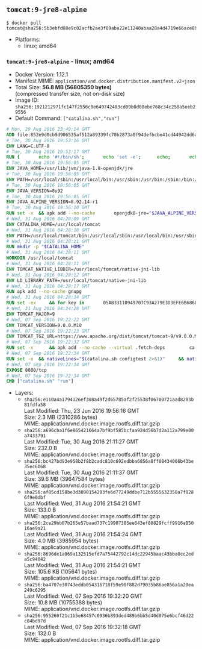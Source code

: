 ## `tomcat:9-jre8-alpine`

```console
$ docker pull tomcat@sha256:5b3ebfd88e9c02acfb2ae3f09aba22e11240abaa28a4d4719e66ace8b904f133
```

-	Platforms:
	-	linux; amd64

### `tomcat:9-jre8-alpine` - linux; amd64

-	Docker Version: 1.12.1
-	Manifest MIME: `application/vnd.docker.distribution.manifest.v2+json`
-	Total Size: **56.8 MB (56805350 bytes)**  
	(compressed transfer size, not on-disk size)
-	Image ID: `sha256:1921212971fc147f2556c0e649742483cd09b0d08ebe768c34c258a5eeb29556`
-	Default Command: `["catalina.sh","run"]`

```dockerfile
# Mon, 29 Aug 2016 23:49:14 GMT
ADD file:852e9d0cb9d906535af512a89339fc70b2873a0f94defbcbe41cd44942dd6ac8 in / 
# Tue, 30 Aug 2016 19:53:16 GMT
ENV LANG=C.UTF-8
# Tue, 30 Aug 2016 19:53:17 GMT
RUN { 		echo '#!/bin/sh'; 		echo 'set -e'; 		echo; 		echo 'dirname "$(dirname "$(readlink -f "$(which javac || which java)")")"'; 	} > /usr/local/bin/docker-java-home 	&& chmod +x /usr/local/bin/docker-java-home
# Tue, 30 Aug 2016 19:56:05 GMT
ENV JAVA_HOME=/usr/lib/jvm/java-1.8-openjdk/jre
# Tue, 30 Aug 2016 19:56:05 GMT
ENV PATH=/usr/local/sbin:/usr/local/bin:/usr/sbin:/usr/bin:/sbin:/bin:/usr/lib/jvm/java-1.8-openjdk/jre/bin:/usr/lib/jvm/java-1.8-openjdk/bin
# Tue, 30 Aug 2016 19:56:05 GMT
ENV JAVA_VERSION=8u92
# Tue, 30 Aug 2016 19:56:05 GMT
ENV JAVA_ALPINE_VERSION=8.92.14-r1
# Tue, 30 Aug 2016 19:56:10 GMT
RUN set -x 	&& apk add --no-cache 		openjdk8-jre="$JAVA_ALPINE_VERSION" 	&& [ "$JAVA_HOME" = "$(docker-java-home)" ]
# Wed, 31 Aug 2016 04:28:09 GMT
ENV CATALINA_HOME=/usr/local/tomcat
# Wed, 31 Aug 2016 04:28:10 GMT
ENV PATH=/usr/local/tomcat/bin:/usr/local/sbin:/usr/local/bin:/usr/sbin:/usr/bin:/sbin:/bin:/usr/lib/jvm/java-1.8-openjdk/jre/bin:/usr/lib/jvm/java-1.8-openjdk/bin
# Wed, 31 Aug 2016 04:28:11 GMT
RUN mkdir -p "$CATALINA_HOME"
# Wed, 31 Aug 2016 04:28:11 GMT
WORKDIR /usr/local/tomcat
# Wed, 31 Aug 2016 04:28:11 GMT
ENV TOMCAT_NATIVE_LIBDIR=/usr/local/tomcat/native-jni-lib
# Wed, 31 Aug 2016 04:28:12 GMT
ENV LD_LIBRARY_PATH=/usr/local/tomcat/native-jni-lib
# Wed, 31 Aug 2016 04:28:17 GMT
RUN apk add --no-cache gnupg
# Wed, 31 Aug 2016 04:28:34 GMT
RUN set -ex 	&& for key in 		05AB33110949707C93A279E3D3EFE6B686867BA6 		07E48665A34DCAFAE522E5E6266191C37C037D42 		47309207D818FFD8DCD3F83F1931D684307A10A5 		541FBE7D8F78B25E055DDEE13C370389288584E7 		61B832AC2F1C5A90F0F9B00A1C506407564C17A3 		713DA88BE50911535FE716F5208B0AB1D63011C7 		79F7026C690BAA50B92CD8B66A3AD3F4F22C4FED 		9BA44C2621385CB966EBA586F72C284D731FABEE 		A27677289986DB50844682F8ACB77FC2E86E29AC 		A9C5DF4D22E99998D9875A5110C01C5A2F6059E7 		DCFD35E0BF8CA7344752DE8B6FB21E8933C60243 		F3A04C595DB5B6A5F1ECA43E3B7BBB100D811BBE 		F7DA48BB64BCB84ECBA7EE6935CD23C10D498E23 	; do 		gpg --keyserver ha.pool.sks-keyservers.net --recv-keys "$key"; 	done
# Wed, 31 Aug 2016 04:34:28 GMT
ENV TOMCAT_MAJOR=9
# Wed, 07 Sep 2016 19:22:22 GMT
ENV TOMCAT_VERSION=9.0.0.M10
# Wed, 07 Sep 2016 19:22:23 GMT
ENV TOMCAT_TGZ_URL=https://www.apache.org/dist/tomcat/tomcat-9/v9.0.0.M10/bin/apache-tomcat-9.0.0.M10.tar.gz
# Wed, 07 Sep 2016 19:22:32 GMT
RUN set -x 		&& apk add --no-cache --virtual .fetch-deps 		ca-certificates 		tar 		openssl 	&& wget -O tomcat.tar.gz "$TOMCAT_TGZ_URL" 	&& wget -O tomcat.tar.gz.asc "$TOMCAT_TGZ_URL.asc" 	&& gpg --batch --verify tomcat.tar.gz.asc tomcat.tar.gz 	&& tar -xvf tomcat.tar.gz --strip-components=1 	&& rm bin/*.bat 	&& rm tomcat.tar.gz* 		&& nativeBuildDir="$(mktemp -d)" 	&& tar -xvf bin/tomcat-native.tar.gz -C "$nativeBuildDir" --strip-components=1 	&& apk add --no-cache --virtual .native-build-deps 		apr-dev 		gcc 		libc-dev 		make 		"openjdk${JAVA_VERSION%%[-~bu]*}"="$JAVA_ALPINE_VERSION" 		openssl-dev 	&& ( 		export CATALINA_HOME="$PWD" 		&& cd "$nativeBuildDir/native" 		&& ./configure 			--libdir="$TOMCAT_NATIVE_LIBDIR" 			--prefix="$CATALINA_HOME" 			--with-apr="$(which apr-1-config)" 			--with-java-home="$(docker-java-home)" 			--with-ssl=yes 		&& make -j$(getconf _NPROCESSORS_ONLN) 		&& make install 	) 	&& runDeps="$( 		scanelf --needed --nobanner --recursive "$TOMCAT_NATIVE_LIBDIR" 			| awk '{ gsub(/,/, "\nso:", $2); print "so:" $2 }' 			| sort -u 			| xargs -r apk info --installed 			| sort -u 	)" 	&& apk add --virtual .tomcat-native-rundeps $runDeps 	&& apk del .fetch-deps .native-build-deps 	&& rm -rf "$nativeBuildDir" 	&& rm bin/tomcat-native.tar.gz
# Wed, 07 Sep 2016 19:22:34 GMT
RUN set -e 	&& nativeLines="$(catalina.sh configtest 2>&1)" 	&& nativeLines="$(echo "$nativeLines" | grep 'Apache Tomcat Native')" 	&& nativeLines="$(echo "$nativeLines" | sort -u)" 	&& if ! echo "$nativeLines" | grep 'INFO: Loaded APR based Apache Tomcat Native library' >&2; then 		echo >&2 "$nativeLines"; 		exit 1; 	fi
# Wed, 07 Sep 2016 19:22:34 GMT
EXPOSE 8080/tcp
# Wed, 07 Sep 2016 19:22:34 GMT
CMD ["catalina.sh" "run"]
```

-	Layers:
	-	`sha256:e110a4a1794126ef308a49f2d65785af2f25538f06700721aad8283b81fdfa58`  
		Last Modified: Thu, 23 Jun 2016 19:56:16 GMT  
		Size: 2.3 MB (2310286 bytes)  
		MIME: application/vnd.docker.image.rootfs.diff.tar.gzip
	-	`sha256:a696cba1f6e865421664a7bf9bf585bcfaa924d56b7d2a112a799e00a7433791`  
		Last Modified: Tue, 30 Aug 2016 21:11:27 GMT  
		Size: 232.0 B  
		MIME: application/vnd.docker.image.rootfs.diff.tar.gzip
	-	`sha256:bc427bd93e958b2f8b2cadc810c692edbba6856a8ff08434066b43be35ec6b68`  
		Last Modified: Tue, 30 Aug 2016 21:11:37 GMT  
		Size: 39.6 MB (39647584 bytes)  
		MIME: application/vnd.docker.image.rootfs.diff.tar.gzip
	-	`sha256:af85cd158be3d3090154203fe6d77249ddbe712b5555632358a7f8286f9e0dbf`  
		Last Modified: Wed, 31 Aug 2016 21:54:21 GMT  
		Size: 133.0 B  
		MIME: application/vnd.docker.image.rootfs.diff.tar.gzip
	-	`sha256:2ce29bb07b265e57baad737c19907385ee643ef88829fcff9916a85016ae9a21`  
		Last Modified: Wed, 31 Aug 2016 21:54:24 GMT  
		Size: 4.0 MB (3985954 bytes)  
		MIME: application/vnd.docker.image.rootfs.diff.tar.gzip
	-	`sha256:8696de1a069a132515efd7a75442792c14dc22945baac43bba0cc2eda5c94042`  
		Last Modified: Wed, 31 Aug 2016 21:54:21 GMT  
		Size: 105.6 KB (105641 bytes)  
		MIME: application/vnd.docker.image.rootfs.diff.tar.gzip
	-	`sha256:ba4707e30743eddb054316718f59e90f882d79035b86ae856a1a20ea249c6295`  
		Last Modified: Wed, 07 Sep 2016 19:32:20 GMT  
		Size: 10.8 MB (10755388 bytes)  
		MIME: application/vnd.docker.image.rootfs.diff.tar.gzip
	-	`sha256:955260f21c1b5e68457c0936b893ded489b6bb5d40d075e6bcf46d22c84bd97d`  
		Last Modified: Wed, 07 Sep 2016 19:32:18 GMT  
		Size: 132.0 B  
		MIME: application/vnd.docker.image.rootfs.diff.tar.gzip
